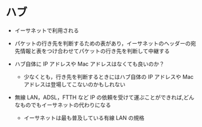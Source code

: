# ハブ

-   イーサネットで利用される
-   パケットの行き先を判断するための表があり，イーサネットのヘッダーの宛先情報と表をつけ合わせてパケットの行き先を判断して中継する
-   ハブ自体に IP アドレスや Mac アドレスはなくても良いのか？

    -   少なくとも，行き先を判断するときにはハブ自体の IP アドレスや Mac アドレスは登場してこないのかもしれない

-   無線 LAN，ADSL，FTTH など IP の依頼を受けて運ぶことができれば,どんなものでもイーサネットの代わりになる
    -   イーサネットは最も普及している有線 LAN の規格
